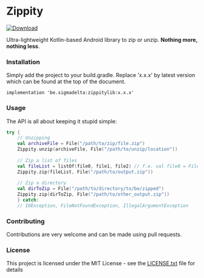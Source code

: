 # Zippity
[![Download](https://api.bintray.com/packages/sigmadeltasoftware/Zippity/Zippity/images/download.svg) ](https://bintray.com/sigmadeltasoftware/Zippity/Zippity/_latestVersion)

Ultra-lightweight Kotlin-based Android library to zip or unzip. __Nothing more, nothing less__.


### Installation
Simply add the project to your build.gradle. Replace 'x.x.x' by latest version which can be found at the top of the document.

```
implementation 'be.sigmadelta:zippitylib:x.x.x'
```

### Usage
The API is all about keeping it stupid simple:

```kotlin
try {
    // Unzipping
    val archiveFile = File("/path/to/zip/file.zip")
    Zippity.unzip(archiveFile, File("/path/to/unzip/location"))
    
    // Zip a list of files
    val fileList = listOf(file0, file1, file2) // f.e. val file0 = File("/path/to/file0")
    Zippity.zip(fileList, File("/path/to/output.zip"))
    
    // Zip a directory
    val dirToZip = File("/path/to/directory/to/be/zipped")
    Zippity.zip(dirToZip, File("/path/to/other_output.zip"))
    } catch:
    // IOException, FileNotFoundException, IllegalArgumentException
```

### Contributing
Contributions are very welcome and can be made using pull requests.

### License
This project is licensed under the MIT License - see the [LICENSE.txt](LICENSE.txt) file for details